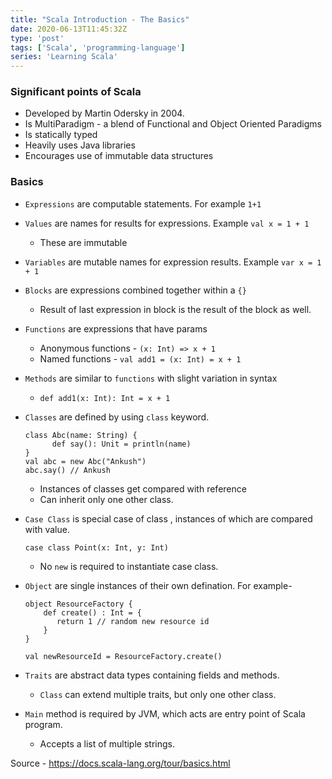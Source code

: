 ```yaml
---
title: "Scala Introduction - The Basics"
date: 2020-06-13T11:45:32Z
type: 'post'
tags: ['Scala', 'programming-language']
series: 'Learning Scala'
---
```


### Significant points of Scala

- Developed by Martin Odersky in 2004. 
- Is MultiParadigm - a blend of Functional and Object Oriented Paradigms
- Is statically typed
- Heavily uses Java libraries
- Encourages use of immutable data structures

### Basics
- `Expressions` are computable statements. For example  `1+1`
- `Values` are names for results for expressions. Example `val x = 1 + 1`
   - These are immutable
- `Variables` are mutable names for expression results. Example `var x = 1 + 1`
- `Blocks` are expressions combined together within a `{}`
    - Result of last expression in block is the result of the block as well.
- `Functions` are expressions that have params
    - Anonymous functions - `(x: Int) => x + 1`
    - Named functions - `val add1 = (x: Int) = x + 1`
- `Methods` are similar to `functions` with slight variation in syntax
    - `def add1(x: Int): Int = x + 1`
- `Classes` are defined by using `class` keyword.

      class Abc(name: String) {
            def say(): Unit = println(name)
      }
      val abc = new Abc("Ankush")
      abc.say() // Ankush
    - Instances of classes get compared with reference
    - Can inherit only one other class.
- `Case Class` is special case of class , instances of which are compared with value.

      case class Point(x: Int, y: Int)
    - No `new` is required to instantiate case class.
- `Object` are single instances of their own defination. For example- 

      object ResourceFactory {
          def create() : Int = {
             return 1 // random new resource id
          }
      }

      val newResourceId = ResourceFactory.create()
-  `Traits` are abstract data types containing fields and methods.
    - `Class` can extend multiple traits, but only one other class.
    
- `Main` method is required by JVM, which acts are entry point of Scala program.
   - Accepts a list of multiple strings.




Source - https://docs.scala-lang.org/tour/basics.html